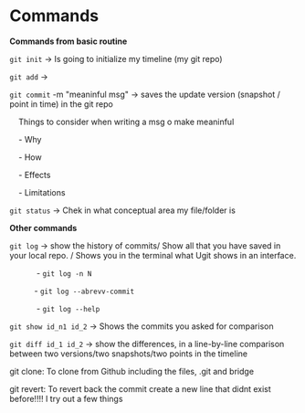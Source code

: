 # Commands

**Commands from basic routine** 

`git init` -> Is going to initialize my timeline (my git repo)

`git add` ->

`git commit` -m "meaninful msg" -> saves the update version (snapshot / point in time) in the git repo

    Things to consider when writing a msg o make meaninful

    - Why

    - How

    - Effects

    - Limitations

`git status` -> Chek in what conceptual area my file/folder is 

**Other commands**

`git log` -> show the history of commits/ Show all that you have saved in your local repo. / Shows you in the terminal what Ugit shows in an interface.

            - `git log -n N`

           - `git log --abrevv-commit`

            - `git log --help`

`git show id_n1 id_2` -> Shows the commits you asked for comparison

`git diff id_1 id_2` -> show the differences, in a line-by-line comparison between two versions/two snapshots/two points in the timeline

git clone: To clone from Github including the files, .git and bridge

git revert: To revert back the commit
create a new line that didnt exist before!!!!
I try out a few things